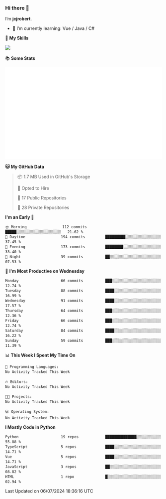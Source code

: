 ### Hi there 👋

I’m **jcjrobert**.

- 🌱 I’m currently learning: Vue / Java / C#

🌟 **My Skills**

![](https://img.shields.io/badge/-Python-3e74a2?style=flat-square&logo=Python&logoColor=fff)

📚 **Some Stats**

![](https://github.com/jcjrobert/github-stats/blob/master/generated/overview.svg)

<!--START_SECTION:waka-->
**🐱 My GitHub Data** 

> 📦 1.7 MB Used in GitHub's Storage 
 > 
> 💼 Opted to Hire
 > 
> 📜 17 Public Repositories 
 > 
> 🔑 28 Private Repositories 
 > 
**I'm an Early 🐤** 

```text
🌞 Morning                112 commits         █████░░░░░░░░░░░░░░░░░░░░   21.62 % 
🌆 Daytime                194 commits         █████████░░░░░░░░░░░░░░░░   37.45 % 
🌃 Evening                173 commits         ████████░░░░░░░░░░░░░░░░░   33.40 % 
🌙 Night                  39 commits          ██░░░░░░░░░░░░░░░░░░░░░░░   07.53 % 
```
📅 **I'm Most Productive on Wednesday** 

```text
Monday                   66 commits          ███░░░░░░░░░░░░░░░░░░░░░░   12.74 % 
Tuesday                  88 commits          ████░░░░░░░░░░░░░░░░░░░░░   16.99 % 
Wednesday                91 commits          ████░░░░░░░░░░░░░░░░░░░░░   17.57 % 
Thursday                 64 commits          ███░░░░░░░░░░░░░░░░░░░░░░   12.36 % 
Friday                   66 commits          ███░░░░░░░░░░░░░░░░░░░░░░   12.74 % 
Saturday                 84 commits          ████░░░░░░░░░░░░░░░░░░░░░   16.22 % 
Sunday                   59 commits          ███░░░░░░░░░░░░░░░░░░░░░░   11.39 % 
```


📊 **This Week I Spent My Time On** 

```text
💬 Programming Languages: 
No Activity Tracked This Week

🔥 Editors: 
No Activity Tracked This Week

🐱‍💻 Projects: 
No Activity Tracked This Week

💻 Operating System: 
No Activity Tracked This Week
```

**I Mostly Code in Python** 

```text
Python                   19 repos            ██████████████░░░░░░░░░░░   55.88 % 
TypeScript               5 repos             ████░░░░░░░░░░░░░░░░░░░░░   14.71 % 
Vue                      5 repos             ████░░░░░░░░░░░░░░░░░░░░░   14.71 % 
JavaScript               3 repos             ██░░░░░░░░░░░░░░░░░░░░░░░   08.82 % 
HTML                     1 repo              █░░░░░░░░░░░░░░░░░░░░░░░░   02.94 % 
```




 Last Updated on 06/07/2024 18:36:16 UTC
<!--END_SECTION:waka-->
